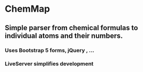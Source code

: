 # ChemMap

## Simple parser from chemical formulas to individual atoms and their numbers.
### Uses Bootstrap 5 forms, jQuery , ...
### LiveServer simplifies development
